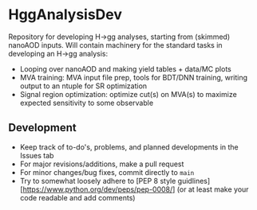 # HggAnalysisDev
Repository for developing H->gg analyses, starting from (skimmed) nanoAOD inputs.
Will contain machinery for the standard tasks in developing an H->gg analysis:
* Looping over nanoAOD and making yield tables + data/MC plots
* MVA training: MVA input file prep, tools for BDT/DNN training, writing output to an ntuple for SR optimization
* Signal region optimization: optimize cut(s) on MVA(s) to maximize expected sensitivity to some observable

## Development
* Keep track of to-do's, problems, and planned developments in the Issues tab
* For major revisions/additions, make a pull request
* For minor changes/bug fixes, commit directly to `main`
* Try to somewhat loosely adhere to [PEP 8 style guidlines][https://www.python.org/dev/peps/pep-0008/] (or at least make your code readable and add comments)

